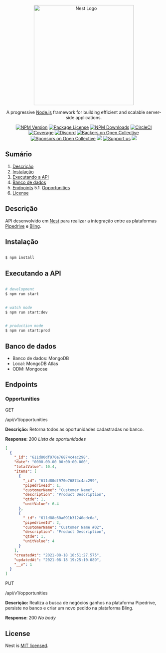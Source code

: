 <p  align="center">
<a  href="http://nestjs.com/"  target="blank"><img  src="https://nestjs.com/img/logo_text.svg"  width="320"  alt="Nest Logo"  /></a>
</p>

[circleci-image]:  https://img.shields.io/circleci/build/github/nestjs/nest/master?token=abc123def456

[circleci-url]:  https://circleci.com/gh/nestjs/nest

<p  align="center">A progressive <a  href="http://nodejs.org"  target="_blank">Node.js</a> framework for building efficient and scalable server-side applications.</p>
<p  align="center">
<a  href="https://www.npmjs.com/~nestjscore"  target="_blank"><img  src="https://img.shields.io/npm/v/@nestjs/core.svg"  alt="NPM Version"  /></a>
<a  href="https://www.npmjs.com/~nestjscore"  target="_blank"><img  src="https://img.shields.io/npm/l/@nestjs/core.svg"  alt="Package License"  /></a>
<a  href="https://www.npmjs.com/~nestjscore"  target="_blank"><img  src="https://img.shields.io/npm/dm/@nestjs/common.svg"  alt="NPM Downloads"  /></a>
<a  href="https://circleci.com/gh/nestjs/nest"  target="_blank"><img  src="https://img.shields.io/circleci/build/github/nestjs/nest/master"  alt="CircleCI"  /></a>
<a  href="https://coveralls.io/github/nestjs/nest?branch=master"  target="_blank"><img  src="https://coveralls.io/repos/github/nestjs/nest/badge.svg?branch=master#9"  alt="Coverage"  /></a>
<a  href="https://discord.gg/G7Qnnhy"  target="_blank"><img  src="https://img.shields.io/badge/discord-online-brightgreen.svg"  alt="Discord"/></a>
<a  href="https://opencollective.com/nest#backer"  target="_blank"><img  src="https://opencollective.com/nest/backers/badge.svg"  alt="Backers on Open Collective"  /></a>
<a  href="https://opencollective.com/nest#sponsor"  target="_blank"><img  src="https://opencollective.com/nest/sponsors/badge.svg"  alt="Sponsors on Open Collective"  /></a>
<a  href="https://paypal.me/kamilmysliwiec"  target="_blank"><img  src="https://img.shields.io/badge/Donate-PayPal-ff3f59.svg"/></a>
<a  href="https://opencollective.com/nest#sponsor"  target="_blank"><img  src="https://img.shields.io/badge/Support%20us-Open%20Collective-41B883.svg"  alt="Support us"></a>
<a  href="https://twitter.com/nestframework"  target="_blank"><img  src="https://img.shields.io/twitter/follow/nestframework.svg?style=social&label=Follow"></a>
</p>
<!--[![Backers on Open Collective](https://opencollective.com/nest/backers/badge.svg)](https://opencollective.com/nest#backer)
[![Sponsors on Open Collective](https://opencollective.com/nest/sponsors/badge.svg)](https://opencollective.com/nest#sponsor)-->

  
## Sumário
1. [Descrição](#description) 
2. [Instalação](#install) 
3. [Executando a API](#running) 
4. [Banco de dados](#database)
5. [Endpoints](#endpoints)
	5.1. [Opportunities](#opportunities) 
6. [License](#license)

## Descrição <a name="description"></a>

API desenvolvido em [Nest](https://nestjs.com) para realizar a integração entre as plataformas [Pipedrive](https://www.pipedrive.com/pt) e [Bling](https://www.bling.com.br).

## Instalação <a name="install"></a>
```bash

$ npm install

```

## Executando a API <a name="running"></a>

```bash

# development
$ npm run start
  

# watch mode
$ npm run start:dev
 

# production mode
$ npm run start:prod

```

## Banco de dados <a name="database"></a>
- Banco de dados: MongoDB
- Local: MongoDB Atlas
- ODM: Mongoose

## Endpoints <a name="endpoints"></a>

### Opportunities <a name="opportunities"></a>

<p>GET</p> /api/v1/opportunities

**Descrição:** Retorna todos as oportunidades cadastradas no banco.

**Response**:
200 *Lista de oportunidades*
```JSON
[
  {
    "_id": "611d80df970e76874c4ac298",
    "date": "0000-00-00 00:00:00.000",
    "totalValue": 10.4,
    "items": [
      {
        "_id": "611d80df970e76874c4ac299",
        "pipedriveId": 1,
        "customerName": "Customer Name",
        "description": "Product Description",
        "qtde": 1,
        "unitValue": 6.4
      },
      {
        "_id": "611d88c60a091b31240edc6a",
        "pipedriveId": 2,
        "customerName": "Customer Name #02",
        "description": "Product Description",
        "qtde": 1,
        "unitValue": 4
      }
    ],
    "createdAt": "2021-08-18 18:51:27.575",
    "updatedAt": "2021-08-18 19:25:10.089",
    "__v": 1
  }
]
```

<p>PUT</p> /api/v1/opportunities

**Descrição:** Realiza a busca de negócios ganhos na plataforma Pipedrive, persiste no banco e criar um novo pedido na plataforma Bling.

**Response**:
200 *No body*

## License <a name="license"></a>

Nest is [MIT licensed](LICENSE).